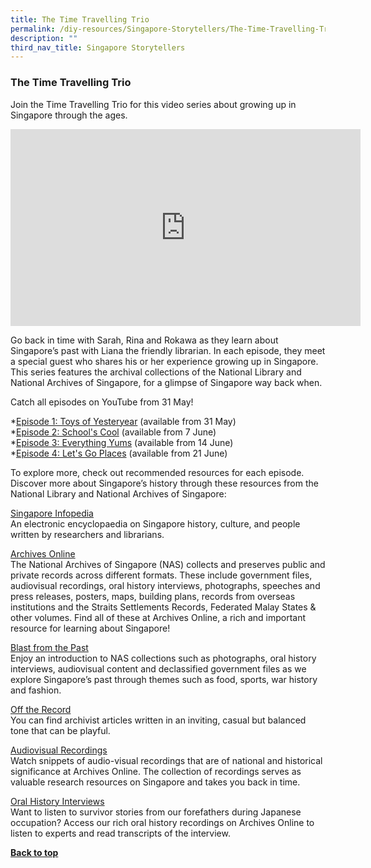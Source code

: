 ```yaml
---
title: The Time Travelling Trio
permalink: /diy-resources/Singapore-Storytellers/The-Time-Travelling-Trio
description: ""
third_nav_title: Singapore Storytellers
---
```

### **The Time Travelling Trio**

Join the Time Travelling Trio for this video series about growing up in Singapore through the ages. 

<iframe width="560" height="315" src="https://www.youtube.com/embed/jg9yYKzlcqg" title="YouTube video player" frameborder="0" allow="accelerometer; autoplay; clipboard-write; encrypted-media; gyroscope; picture-in-picture" allowfullscreen></iframe>

Go back in time with Sarah, Rina and Rokawa as they learn about Singapore’s past with Liana the friendly librarian. In each episode, they meet a special guest who shares his or her experience growing up in Singapore. This series features the archival collections of the National Library and National Archives of Singapore, for a glimpse of Singapore way back when. 

Catch all episodes on YouTube from 31 May!

*[Episode 1: Toys of Yesteryear](https://childrenandteens.nlb.gov.sg//diy-resources/Singapore-Storytellers/Episode-1-Toys-of-Yesteryear) (available from 31 May)
<br>
*[Episode 2: School's Cool](https://childrenandteens.nlb.gov.sg//diy-resources/Singapore-Storytellers/Episode-2-Schools-Cool) (available from 7 June) <br>
*[Episode 3: Everything Yums](https://childrenandteens.nlb.gov.sg/diy-resources/Singapore-Storytellers/Episode-3-Everything-Yums) (available from 14 June) <br>
*[Episode 4: Let's Go Places](https://childrenandteens.nlb.gov.sg/diy-resources/Singapore-Storytellers/Episode-4-Lets-Go-Places) (available from 21 June) <br>

To explore more, check out recommended resources for each episode. Discover more about Singapore’s history through these resources from the National Library and National Archives of Singapore:


[Singapore Infopedia](https://eresources.nlb.gov.sg/infopedia/) <br>
An electronic encyclopaedia on Singapore history, culture, and people written by researchers and librarians.  

[Archives Online](https://www.nas.gov.sg/archivesonline/) <br>
The National Archives of Singapore (NAS) collects and preserves public and private records across different formats. These include government files, audiovisual recordings, oral history interviews, photographs, speeches and press releases, posters, maps, building plans, records from overseas institutions and the Straits Settlements Records, Federated Malay States & other volumes. Find all of these at Archives Online, a rich and important resource for learning about Singapore! 


[Blast from the Past](https://www.nas.gov.sg/archivesonline/blastfromthepast/) <br>
Enjoy an introduction to NAS collections such as photographs, oral history interviews, audiovisual content and declassified government files as we explore Singapore’s past through themes such as food, sports, war history and fashion.

[Off the Record](https://corporate.nas.gov.sg/media/ )<br>
You can find archivist articles written in an inviting, casual but balanced tone that can be playful.  

[Audiovisual Recordings](https://www.nas.gov.sg/archivesonline/audiovisual_records/ )<br>
Watch snippets of audio-visual recordings that are of national and historical significance at Archives Online. The collection of recordings serves as valuable research resources on Singapore and takes you back in time.


[Oral History Interviews](https://www.nas.gov.sg/archivesonline/oral_history_interviews/ )<br>
Want to listen to survivor stories from our forefathers during Japanese occupation? Access our rich oral history recordings on Archives Online to listen to experts and read transcripts of the interview.    



<b><a href="#top">Back to top</a></b>